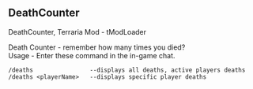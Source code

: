 ## DeathCounter
DeathCounter, Terraria Mod - tModLoader

Death Counter - remember how many times you died?
</br> Usage - Enter these command in the in-game chat.

```
/deaths                --displays all deaths, active players deaths
/deaths <playerName>   --displays specific player deaths
```
